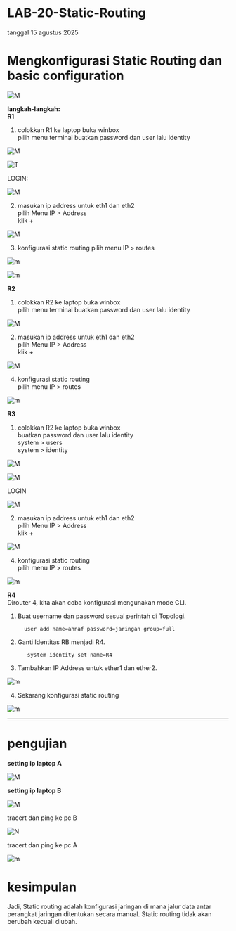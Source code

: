 # LAB-20-Static-Routing
tanggal 15 agustus 2025
# Mengkonfigurasi Static Routing dan basic configuration 

![M](asdfg.PNG)

**langkah-langkah:**  
**R1**
1. colokkan R1 ke laptop buka winbox     
   pilih menu terminal buatkan password dan user lalu identity    

![M](lab22pw.PNG)

![T](LAB22IDN.PNG)

LOGIN:  

![M](lab22mask.PNG)

2. masukan ip address untuk eth1 dan eth2    
   pilih Menu IP > Address  
   klik +  

![M](lad22adresPNG.PNG)

3. konfigurasi static routing 
   pilih menu IP > routes    

![m](iprutr1.PNG)

![m](iprutr11.PNG)


**R2**  
1. colokkan R2 ke laptop buka winbox  
   pilih menu terminal buatkan password dan user lalu identity  

![M](LAB22NM2.PNG)

2. masukan ip address untuk eth1 dan eth2    
   pilih Menu IP > Address  
   klik +
   
![M](ipr2.PNG)

4. konfigurasi static routing  
   pilih menu IP > routes

![m](iprutr2.PNG)

**R3**  
1. colokkan R2 ke laptop buka winbox    
   buatkan password dan user lalu identity  
   system > users  
   system > identity    

![M](usradd.PNG)

![M](id.PNG)

LOGIN

![M](logon.PNG)

2. masukan ip address untuk eth1 dan eth2      
   pilih Menu IP > Address    
   klik +
   
![M](ipr3.PNG)

4. konfigurasi static routing    
   pilih menu IP > routes

![m](iprutr3.PNG)

**R4**  
Dirouter 4, kita akan coba konfigurasi mengunakan mode CLI.  
1. Buat username dan password sesuai perintah di Topologi.  

         user add name=ahnaf password=jaringan group=full

2. Ganti Identitas RB menjadi R4.  

          system identity set name=R4
     
3. Tambahkan IP Address untuk ether1 dan ether2.  

 ![m](ipr4.PNG)

4. Sekarang konfigurasi static routing

![m](iprutr4.PNG)

-------------------------------------------------------------------------------------------------------------------------------------------------------------------------------
# pengujian
**setting ip laptop A**  

![M](lab22ws.PNG)

**setting ip laptop B**  

 ![M](pc1.PNG)


tracert dan ping ke pc B

![N](lab22ping.PNG)

tracert dan ping ke pc A

![m](cmdsd.PNG)



# kesimpulan
Jadi, Static routing adalah konfigurasi jaringan di mana jalur data antar perangkat jaringan ditentukan secara manual. Static routing tidak akan berubah kecuali diubah.
